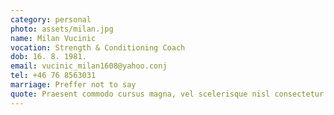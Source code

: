 ```yaml
---
category: personal
photo: assets/milan.jpg
name: Milan Vucinic
vocation: Strength & Conditioning Coach
dob: 16. 8. 1981.
email: vucinic_milan1608@yahoo.conj
tel: +46 76 8563031
marriage: Preffer not to say
quote: Praesent commodo cursus magna, vel scelerisque nisl consectetur et.
---
```

